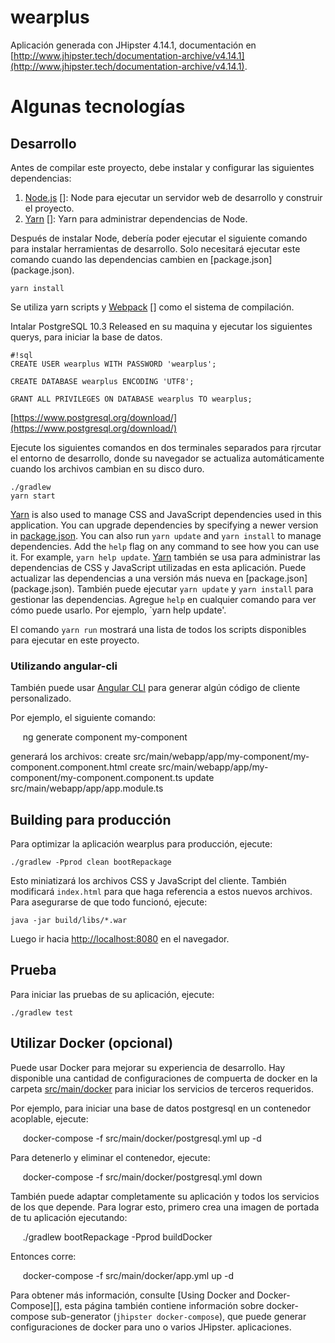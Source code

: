 # wearplus
Aplicación generada con JHipster 4.14.1, documentación en [http://www.jhipster.tech/documentation-archive/v4.14.1](http://www.jhipster.tech/documentation-archive/v4.14.1).

# Algunas tecnologías

[Java]: http://www.oracle.com/technetwork/java/javase/downloads/jdk8-downloads-2133151.html
[Gradle]: https://gradle.org/
[spring]: https://spring.io/
[JAX-RS]: JAX-RS
[Jrrsey]: https://jersey.github.io/index.html
[hibernate]: http://hibernate.org/
[postgresql]: https://www.postgresql.org/download/

[Node.js]: https://nodejs.org/
[Yarn]: https://yarnpkg.org/
[Webpack]: https://webpack.github.io/
[Angular CLI]: https://cli.angular.io/
[BrowserSync]: http://www.browsersync.io/
[Karma]: http://karma-runner.github.io/
[Jasmine]: http://jasmine.github.io/2.0/introduction.html
[Protractor]: https://angular.github.io/protractor/
[Leaflet]: http://leafletjs.com/
[DefinitelyTyped]: http://definitelytyped.org/

## Desarrollo

Antes de compilar este proyecto, debe instalar y configurar las siguientes dependencias:

1. [Node.js] []: Node para ejecutar un servidor web de desarrollo y construir el proyecto.
2. [Yarn] []: Yarn para administrar dependencias de Node.

Después de instalar Node, debería poder ejecutar el siguiente comando para instalar herramientas de desarrollo.
Solo necesitará ejecutar este comando cuando las dependencias cambien en [package.json] (package.json).

    yarn install

Se utiliza yarn scripts y [Webpack] [] como el sistema de compilación.

Intalar PostgreSQL 10.3 Released en su maquina y ejecutar los siguientes querys, para iniciar la base de datos.

```
#!sql
CREATE USER wearplus WITH PASSWORD 'wearplus';

CREATE DATABASE wearplus ENCODING 'UTF8';

GRANT ALL PRIVILEGES ON DATABASE wearplus TO wearplus;
```

[https://www.postgresql.org/download/](https://www.postgresql.org/download/)

Ejecute los siguientes comandos en dos terminales separados para rjrcutar el entorno de desarrollo, donde su navegador
se actualiza automáticamente cuando los archivos cambian en su disco duro.

    ./gradlew
    yarn start

[Yarn][] is also used to manage CSS and JavaScript dependencies used in this application. You can upgrade dependencies by
specifying a newer version in [package.json](package.json). You can also run `yarn update` and `yarn install` to manage dependencies.
Add the `help` flag on any command to see how you can use it. For example, `yarn help update`.
[Yarn][] también se usa para administrar las dependencias de CSS y JavaScript utilizadas en esta aplicación. Puede actualizar las dependencias a una versión más nueva en [package.json] (package.json). También puede ejecutar `yarn update` y `yarn install` para gestionar las dependencias.
Agregue `help` en cualquier comando para ver cómo puede usarlo. Por ejemplo, `yarn help update'.

El comando `yarn run` mostrará una lista de todos los scripts disponibles para ejecutar en este proyecto.

### Utilizando angular-cli

También puede usar [Angular CLI][] para generar algún código de cliente personalizado.

Por ejemplo, el siguiente comando:

     ng generate component my-component

generará los archivos:
    create src/main/webapp/app/my-component/my-component.component.html
    create src/main/webapp/app/my-component/my-component.component.ts
    update src/main/webapp/app/app.module.ts


## Building para producción

Para optimizar la aplicación wearplus para producción, ejecute:

    ./gradlew -Pprod clean bootRepackage

Esto miniatizará los archivos CSS y JavaScript del cliente. También modificará `index.html` para que haga referencia a estos nuevos archivos. Para asegurarse de que todo funcionó, ejecute:

    java -jar build/libs/*.war

Luego ir hacia [http://localhost:8080](http://localhost:8080) en el navegador.

## Prueba

Para iniciar las pruebas de su aplicación, ejecute:

    ./gradlew test

## Utilizar Docker (opcional)

Puede usar Docker para mejorar su experiencia de desarrollo. Hay disponible una cantidad de configuraciones de compuerta de docker en la carpeta [src/main/docker](src/main/docker) para iniciar los servicios de terceros requeridos.

Por ejemplo, para iniciar una base de datos postgresql en un contenedor acoplable, ejecute:

     docker-compose -f src/main/docker/postgresql.yml up -d

Para detenerlo y eliminar el contenedor, ejecute:

     docker-compose -f src/main/docker/postgresql.yml down

También puede adaptar completamente su aplicación y todos los servicios de los que depende.
Para lograr esto, primero crea una imagen de portada de tu aplicación ejecutando:

     ./gradlew bootRepackage -Pprod buildDocker

Entonces corre:

      docker-compose -f src/main/docker/app.yml up -d

Para obtener más información, consulte [Using Docker and Docker-Compose][], esta página también contiene información sobre docker-compose sub-generator (`jhipster docker-compose`), que puede generar configuraciones de docker para uno o varios JHipster. aplicaciones.
